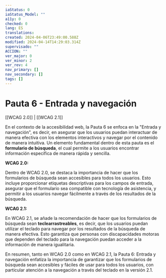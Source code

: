```yaml
---
iaStatus: 0
iaStatus_Model: ""
a11y: 0
checked: 0
lang: ES
translations: 
created: 2024-04-06T23:49:00.588Z
modified: 2024-04-14T14:29:03.314Z
supervisado: ""
ACCION: ""
ver_major: 0
ver_minor: 2
ver_rev: 4
nav_primary: []
nav_secondary: []
tags: []
---
```

# Pauta 6 - Entrada y navegación

[[WCAG 2.0]] | [[WCAG 2.1]]

En el contexto de la accesibilidad web, la Pauta 6 se enfoca en la "Entrada y navegación", es decir, en asegurar que los usuarios puedan interactuar de manera efectiva con los elementos interactivos y navegar por el contenido de manera intuitiva. Un elemento fundamental dentro de esta pauta es el **formulario de búsqueda**, el cual permite a los usuarios encontrar información específica de manera rápida y sencilla.

**WCAG 2.0:**

Dentro de WCAG 2.0, se destaca la importancia de hacer que los formularios de búsqueda sean accesibles para todos los usuarios. Esto incluye proporcionar etiquetas descriptivas para los campos de entrada, asegurar que el formulario sea compatible con tecnología de asistencia, y permitir a los usuarios navegar fácilmente a través de los resultados de la búsqueda.

**WCAG 2.1:**

En WCAG 2.1, se añade la recomendación de hacer que los formularios de búsqueda sean **teclearrastreables**, es decir, que los usuarios puedan utilizar el teclado para navegar por los resultados de la búsqueda de manera efectiva. Esto garantiza que personas con discapacidades motoras que dependen del teclado para la navegación puedan acceder a la información de manera igualitaria.

En resumen, tanto en WCAG 2.0 como en WCAG 2.1, la Pauta 6: Entrada y navegación enfatiza la importancia de garantizar que los formularios de búsqueda sean accesibles y fáciles de usar para todos los usuarios, con particular atención a la navegación a través del teclado en la versión 2.1.